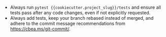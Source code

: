 - Always run `pytest {{cookiecutter.project_slug}}/tests` and ensure all tests pass after any code changes, even if not explicitly requested.
- Always add tests, keep your branch rebased instead of merged, and adhere to the commit message recommendations from https://cbea.ms/git-commit/.

